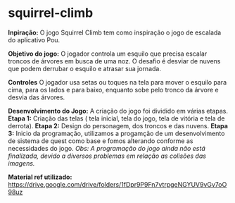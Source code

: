 # squirrel-climb
**Inpiração:** O jogo Squirrel Climb tem como inspiração o jogo de escalada do aplicativo Pou.

**Objetivo do jogo:** O jogador controla um esquilo que precisa escalar troncos de árvores em busca de uma noz. O desafio é desviar de nuvens que podem derrubar o esquilo e atrasar sua jornada.

**Controles** O jogador usa setas ou toques na tela para mover o esquilo para cima, para os lados e para baixo, enquanto sobe pelo tronco da árvore e desvia das árvores.

**Desenvolvimento do Jogo:** A criação do jogo foi dividido em várias etapas. **Etapa 1:** Criação das telas ( tela inicial, tela do jogo, tela de vitória e tela de derrota). **Etapa 2:** Design do personagem, dos troncos e das nuvens. **Etapa 3:** Inicio da programação, utilizamos a progamção de um desenvolvimento de sistema de quest como base e fomos alterando conforme as necessidades do jogo.
*Obs: A programação do jogo ainda não está finalizada, devido a diversos problemas em relação as colisões das imagens.*  

**Material ref utilizado:** https://drive.google.com/drive/folders/1fDpr9P9Fn7vtrpgeNGYUV9vGv7oO98uz  
